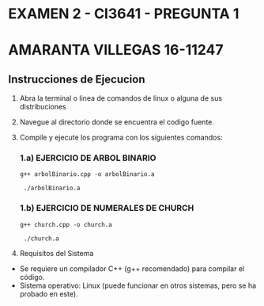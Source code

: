# EXAMEN 2 - CI3641 - PREGUNTA 1
# AMARANTA VILLEGAS 16-11247

## Instrucciones de Ejecucion

1. Abra la terminal o linea de comandos de linux o alguna de sus distribuciones
2. Navegue al directorio donde se encuentra el codigo fuente.
3. Compile y ejecute los programa con los siguientes comandos:


    ### 1.a) EJERCICIO DE ARBOL BINARIO 

    ``` g++ arbolBinario.cpp -o arbolBinario.a ```
    
    ```  ./arbolBinario.a ```

    ### 1.b) EJERCICIO DE NUMERALES DE CHURCH

    ``` g++ church.cpp -o church.a ```
    
    ```  ./church.a ```


6. Requisitos del Sistema


- Se requiere un compilador C++ (g++ recomendado) para compilar el código.
- Sistema operativo: Linux (puede funcionar en otros sistemas, pero se ha probado en este).

